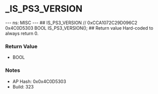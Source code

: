 # _IS_PS3_VERSION

--- ns: MISC --- ## IS_PS3_VERSION  // 0xCCA1072C29D096C2 0x4C0D5303 BOOL IS_PS3_VERSION();  ## Return value Hard-coded to always return 0.

### Return Value
* BOOL

### Notes
* AP Hash: 0x0x4C0D5303
* Build: 323

